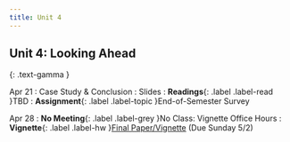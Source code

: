 ```yaml
---
title: Unit 4
---
```


## Unit 4: Looking Ahead
{: .text-gamma }


Apr 21
: Case Study & Conclusion
  : Slides
: **Readings**{: .label .label-read }TBD
: **Assignment**{: .label .label-topic }End-of-Semester Survey


Apr 28
: **No Meeting**{: .label .label-grey }No Class: Vignette Office Hours
: **Vignette**{: .label .label-hw }[Final Paper/Vignette](https://bcourses.berkeley.edu/courses/1502254/assignments/8260076) (Due Sunday 5/2)